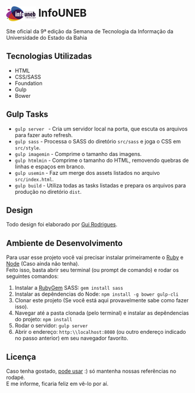 # <img src="src/images/logo-black.png" width="80px" align="center" alt="InfoUNEB icon"> InfoUNEB
Site oficial da 9ª edição da Semana de Tecnologia da Informação da Universidade do Estado da Bahia

## Tecnologias Utilizadas
- HTML
- CSS/SASS
- Foundation
- Gulp
- Bower

## Gulp Tasks
- ``gulp server `` - Cria um servidor local na porta, que escuta os arquivos para fazer auto refresh.
- ``gulp sass`` - Processa o SASS do diretório ``src/sass`` e joga o CSS em ``src/style``. 
- ``gulp imagemin`` - Comprime o tamanho das imagens.
- ``gulp htmlmin`` - Comprime o tamanho do HTML, removendo quebras de linhas e espaços em branco.
- ``gulp usemin`` - Faz um merge dos assets listados no arquivo ``src/index.html``.
- ``gulp build`` - Utiliza todas as tasks listadas e prepara os arquivos para produção no diretório ``dist``.

## Design
Todo design foi elaborado por [Gui Rodrigues](http://www.guirodrigues.com.br/ "Melhor Designer Ever!").

## Ambiente de Desenvolvimento
Para usar esse projeto você vai precisar instalar primeiramente o [Ruby](https://www.ruby-lang.org/pt/documentation/installation/) e [Node](https://nodejs.org/en/download/) (Caso ainda não tenha).  
Feito isso, basta abrir seu terminal (ou prompt de comando) e rodar os seguintes comandos:  

1. Instalar a [RubyGem](https://pt.wikipedia.org/wiki/RubyGems) SASS: ``gem install sass``  
1. Instalar as depêndencias do Node: ``npm install -g bower gulp-cli``  
1. Clonar este projeto (Se você está aqui provavelmente sabe como fazer isso).  
1. Navegar até a pasta clonada (pelo terminal) e instalar as depêndencias do projeto: ``npm install``  
1. Rodar o servidor: ``gulp server``  
1. Abrir o endereço: ``http:\\localhost:8080`` (ou outro endereço indicado no passo anterior) em seu navegador favorito.  

## Licença
Caso tenha gostado, [pode usar](LICENSE.md) :) só mantenha nossas referências no rodapé.  
E me informe, ficaria feliz em vê-lo por aí.
